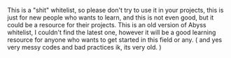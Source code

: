This is a "shit" whitelist, so please don't try to use it in your projects, this is just for new people who wants to learn, and this is not even good, but it could be a resource for their projects. This is an old version of Abyss whitelist, I couldn't find the latest one, however it will be a good learning resource for anyone who wants to get started in this field or any. ( and yes very messy codes and bad practices ik, its very old. )
